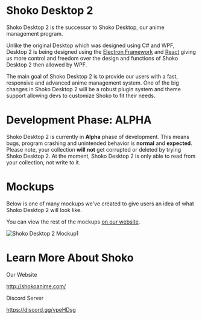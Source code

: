 # Shoko Desktop 2
Shoko Desktop 2 is the successor to Shoko Desktop, our anime management program.

Unlike the original Desktop which was designed using C# and WPF, Desktop 2 is being designed using the [Electron Framework](https://electron.atom.io/) and [React](https://reactjs.org/) giving us more control and freedom over the design and functions of Shoko Desktop 2 then allowed by WPF.

The main goal of Shoko Desktop 2 is to provide our users with a fast, responsive and advanced anime management system. One of the big changes in Shoko Desktop 2 will be a robust plugin  system and theme support allowing devs to customize Shoko  to fit their needs.

# Development Phase: ALPHA
Shoko Desktop 2 is currently in **Alpha** phase of development. This means bugs, program crashing and unintended behavior is **normal** and **expected**.  Please note, your collection **will not** get corrupted or deleted by trying Shoko Desktop 2. At the moment, Shoko Desktop 2 is only able to read from your collection, not write to it.

# Mockups

Below is one of many mockups we've created to give users an idea of what Shoko Desktop 2 will look like.

You can view the rest of the mockups [on our website](https://shokoanime.com/files/desktop2/v5/).

![Shoko Desktop 2 Mockup1](https://shokoanime.com/files/desktop2/v5/Dashboard%20V1.10.png "Shoko Desktop 2 Mockup")

# Learn More About Shoko

Our Website

http://shokoanime.com/

Discord Server

https://discord.gg/vpeHDsg


